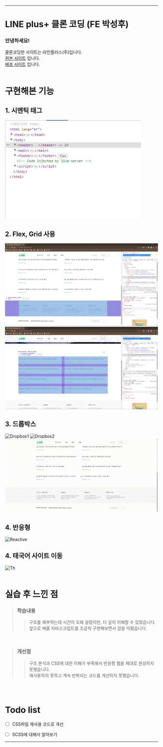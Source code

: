 ***

# LINE plus+ 클론 코딩 (FE 박성후)
### 안녕하세요!
클론코딩한 사이트는 라인플러스(주)입니다.</br>
[원본 사이트](https://linepluscorp.com/) 입니다.</br>
[배포 사이트](https://lineplus-clone.netlify.app) 입니다.
</br>
</br>

# 구현해본 기능
## 1. 시멘틱 태그 </br>
![sementic](./images/SementicTag.png)
</br>

## 2. Flex, Grid 사용<br>
![Flex](./images/FLEX.png)
![Grid](./images/Grid.png)
</br>

## 3. 드롭박스<br>
![Dropbox1](/images/Dropbox1.gif)
![Dropbox2](./images/Dropbox2.gif)
![Dropbox3](./images/Dropbox3.gif)
</br>

## 4. 반응형<br>
![Reactive](./images/Reactive.gif)
</br>

## 4. 태국어 사이트 이동<br>
![Th](./images/Th.gif)
</br>
</br>

# 실습 후 느낀 점
> ### 학습내용
>> 구조를 해부하는데 시간이 오래 걸렸지만, 더 깊이 이해할 수 있었습니다.<br>
>> 앞으로 배울 자바스크립트를 조금씩 구현해보면서 감을 익혔습니다.
</br>

> ### 개선점
>> 구조 분석과 CSS에 대한 이해가 부족해서 반응형 웹을 제대로 완성하지 못했습니다.<br>
>> 재사용하지 못하고 계속 반복되는 코드를 개선하지 못했습니다.
</br>
</br>

# Todo list </br>
- [ ] CSS파일 재사용 코드로 개선</br>
- [ ] SCSS에 대해서 알아보기


***
